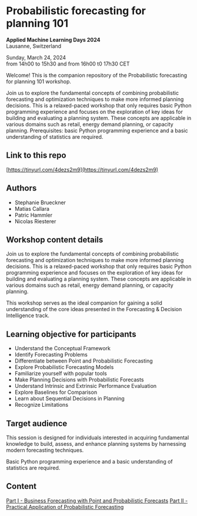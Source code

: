# Probabilistic forecasting for planning 101

**Applied Machine Learning Days 2024**  
Lausanne, Switzerland  

Sunday, March 24, 2024  
from 14h00 to 15h30 and from 16h00 t0 17h30 CET  

Welcome! This is the companion repository of the Probabilistic forecasting for planning 101 workshop.

Join us to explore the fundamental concepts of combining probabilistic forecasting and optimization techniques to make more informed planning decisions. This is a relaxed-paced workshop that only requires basic Python programming experience and focuses on the exploration of key ideas for building and evaluating a planning system. These concepts are applicable in various domains such as retail, energy demand planning, or capacity planning.
Prerequisites: basic Python programming experience and a basic understanding of statistics are required.

## Link to this repo
[https://tinyurl.com/4dezs2m9](https://tinyurl.com/4dezs2m9)

## Authors
- Stephanie Brueckner
- Matias Callara
- Patric Hammler
- Nicolas Riesterer

## Workshop content details

Join us to explore the fundamental concepts of combining probabilistic forecasting and optimization techniques to make more informed planning decisions. This is a relaxed-paced workshop that only requires basic Python programming experience and focuses on the exploration of key ideas for building and evaluating a planning system. These concepts are applicable in various domains such as retail, energy demand planning, or capacity planning.

This workshop serves as the ideal companion for gaining a solid understanding of the core ideas presented in the Forecasting & Decision Intelligence track.

## Learning objective for participants

- Understand the Conceptual Framework
- Identify Forecasting Problems
- Differentiate between Point and Probabilistic Forecasting
- Explore Probabilistic Forecasting Models
- Familiarize yourself with popular tools
- Make Planning Decisions with Probabilistic Forecasts
- Understand Intrinsic and Extrinsic Performance Evaluation
- Explore Baselines for Comparison
- Learn about Sequential Decisions in Planning
- Recognize Limitations

## Target audience

This session is designed for individuals interested in acquiring fundamental knowledge to build, assess, and enhance planning systems by harnessing modern forecasting techniques.

Basic Python programming experience and a basic understanding of statistics are required.

## Content
[Part I - Business Forecasting with Point and Probabilistic Forecasts](https://colab.research.google.com/drive/1ecc7JH6gixHyVP1ND1pC3jUHs-yMO5tF#scrollTo=Yw7NXfmEByas)
[Part II - Practical Application of Probabilistic Forecasting](https://colab.research.google.com/github/mcallara/probabilistic-forecasting-for-planning-101/blob/main/%5BPractical_Application_of_Probabilistic_Forecasting%5D%5BParticipants_Version%5D_Probabilistic_Forecasting_for_Planning_101.ipynb)
